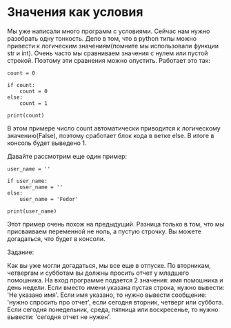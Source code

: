 # Значения как условия

Мы уже написали много программ с условиями. Сейчас нам нужно разобрать одну тонкость. Дело в том, что в python типы можно привести к логическим значениям(помните мы использовали функции str и int). Очень часто мы сравниваем значения с нулем или пустой строкой. Поэтому эти сравнения можно опустить. Работает это так:

```
count = 0

if count:
	count = 0
else:
	count = 1

print(count)
```

В этом примере число count автоматически приводится к логическому значению(False), поэтому сработает блок кода в ветке else. В итоге в консоль будет выведено 1.

Давайте рассмотрим еще один пример:

```
user_name = ''

if user_name:
	user_name = ''
else:
	user_name = 'Fedor'

print(user_name)
```

Этот пример очень похож на предыдущий. Разница только в том, что мы присваиваем переменной не ноль, а пустую строчку. Вы можете догадаться, что будет в консоли.

Задание:

Как вы уже могли догадаться, мы все еще в отпуске. По вторникам, четвергам и субботам вы должны просить отчет у младшего помошника. На вход программе подается 2 значения: имя помошника и день недели. Если вместо имени указана пустая строка, нужно вывести: 'Не указано имя'. Если имя указано, то нужно вывести сообщение: 'нужно спросить про отчет', если сегодня вторник, четверг или суббота. Если сегодня понедельник, среда, пятница или воскресенье, то нужно вывести: 'сегодня отчет не нужен'.